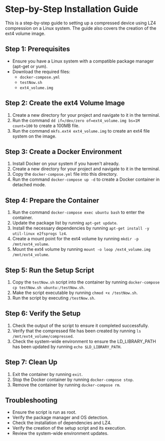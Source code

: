 # Step-by-Step Installation Guide

This is a step-by-step guide to setting up a compressed device using LZ4 compression on a Linux system. The guide also covers the creation of the ext4 volume image.

## Step 1: Prerequisites

* Ensure you have a Linux system with a compatible package manager (apt-get or yum).
* Download the required files:
	+ `docker-compose.yml`
	+ `testNow.sh`
	+ `ext4_volume.img`

## Step 2: Create the ext4 Volume Image

1. Create a new directory for your project and navigate to it in the terminal.
2. Run the command `dd if=/dev/zero of=ext4_volume.img bs=1M count=100` to create a 100MB file.
3. Run the command `mkfs.ext4 ext4_volume.img` to create an ext4 file system on the image.

## Step 3: Create a Docker Environment

1. Install Docker on your system if you haven't already.
2. Create a new directory for your project and navigate to it in the terminal.
3. Copy the `docker-compose.yml` file into this directory.
4. Run the command `docker-compose up -d` to create a Docker container in detached mode.

## Step 4: Prepare the Container

1. Run the command `docker-compose exec ubuntu bash` to enter the container.
2. Update the package list by running `apt-get update`.
3. Install the necessary dependencies by running `apt-get install -y util-linux e2fsprogs lz4`.
4. Create a mount point for the ext4 volume by running `mkdir -p /mnt/ext4_volume`.
5. Mount the ext4 volume by running `mount -o loop /ext4_volume.img /mnt/ext4_volume`.

## Step 5: Run the Setup Script

1. Copy the `testNow.sh` script into the container by running `docker-compose cp testNow.sh ubuntu:/testNow.sh`.
2. Make the script executable by running `chmod +x /testNow.sh`.
3. Run the script by executing `/testNow.sh`.

## Step 6: Verify the Setup

1. Check the output of the script to ensure it completed successfully.
2. Verify that the compressed file has been created by running `ls /mnt/ext4_volume/compressed`.
3. Check the system-wide environment to ensure the LD_LIBRARY_PATH has been updated by running `echo $LD_LIBRARY_PATH`.

## Step 7: Clean Up

1. Exit the container by running `exit`.
2. Stop the Docker container by running `docker-compose stop`.
3. Remove the container by running `docker-compose rm`.

## Troubleshooting

* Ensure the script is run as root.
* Verify the package manager and OS detection.
* Check the installation of dependencies and LZ4.
* Verify the creation of the setup script and its execution.
* Review the system-wide environment updates.